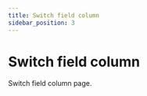 ```yaml
---
title: Switch field column
sidebar_position: 3
---
```


# Switch field column

Switch field column page.

